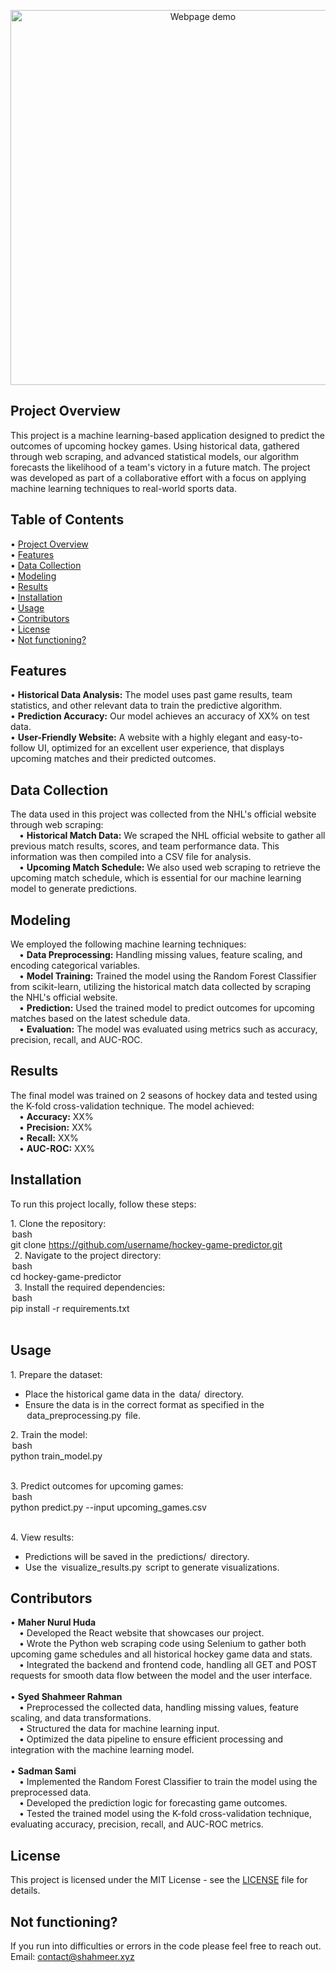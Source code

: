 <p align="center">
  <img src="https://github.com/user-attachments/assets/cfee96ae-91cf-416b-9edd-b33a148f36e2" alt="Webpage demo" width="600">
</p>

## Project Overview

This project is a machine learning-based application designed to predict the outcomes of upcoming hockey games. Using historical data, gathered through web scraping, and advanced statistical models, our algorithm forecasts the likelihood of a team's victory in a future match. The project was developed as part of a collaborative effort with a focus on applying machine learning techniques to real-world sports data.

## Table of Contents

•⁠  ⁠[Project Overview](#project-overview)<br/>
•⁠  ⁠[Features](#features)<br/>
•⁠  ⁠[Data Collection](#data-collection)<br/>
•⁠  ⁠[Modeling](#modeling)<br/>
•⁠  ⁠[Results](#results)<br/>
•⁠  ⁠[Installation](#installation)<br/>
•⁠  ⁠[Usage](#usage)<br/>
•⁠  ⁠[Contributors](#contributors)<br/>
•⁠  ⁠[License](#license)<br/>
•⁠  ⁠[Not functioning?](#not-functioning)<br/>

## Features

•⁠  ⁠**Historical Data Analysis:** The model uses past game results, team statistics, and other relevant data to train the predictive algorithm.<br/>
•⁠  ⁠**Prediction Accuracy:** Our model achieves an accuracy of XX% on test data.<br/>
•  **User-Friendly Website:** A website with a highly elegant and easy-to-follow UI, optimized for an excellent user experience, that displays upcoming matches and their predicted outcomes.<br/>

## Data Collection

The data used in this project was collected from the NHL's official website through web scraping:<br/>
&emsp;•⁠  **Historical Match Data:** We scraped the NHL official website to gather all previous match results, scores, and team performance data. This information was then compiled into a CSV file for analysis.<br/>
&emsp;•⁠  **Upcoming Match Schedule:** We also used web scraping to retrieve the upcoming match schedule, which is essential for our machine learning model to generate predictions.<br/>

## Modeling

We employed the following machine learning techniques:<br/>
&emsp;•⁠  ⁠**Data Preprocessing:** Handling missing values, feature scaling, and encoding categorical variables.<br/>
&emsp;•⁠  ⁠**Model Training:** Trained the model using the Random Forest Classifier from scikit-learn, utilizing the historical match data collected by scraping the NHL's official website.<br/>
&emsp;•  **Prediction:** Used the trained model to predict outcomes for upcoming matches based on the latest schedule data.<br/>
&emsp;•⁠  ⁠**Evaluation:** The model was evaluated using metrics such as accuracy, precision, recall, and AUC-ROC.<br/>

## Results

The final model was trained on 2 seasons of hockey data and tested using the K-fold cross-validation technique. The model achieved:<br/>
&emsp;•⁠  ⁠**Accuracy:** XX%<br/>
&emsp;•⁠  ⁠**Precision:** XX%<br/>
&emsp;•⁠  ⁠**Recall:** XX%<br/>
&emsp;•⁠  ⁠**AUC-ROC:** XX%<br/>

## Installation

To run this project locally, follow these steps:<br/>

1.⁠ ⁠Clone the repository:<br/>
   ⁠ bash<br/>
   git clone https://github.com/username/hockey-game-predictor.git<br/>
    ⁠
2.⁠ ⁠Navigate to the project directory:<br/>
   ⁠ bash<br/>
   cd hockey-game-predictor<br/>
    ⁠
3.⁠ ⁠Install the required dependencies:<br/>
   ⁠ bash<br/>
   pip install -r requirements.txt<br/>
    ⁠

## Usage

1.⁠ ⁠Prepare the dataset:<br/>
   - Place the historical game data in the ⁠ data/ ⁠ directory.<br/>
   - Ensure the data is in the correct format as specified in the ⁠ data_preprocessing.py ⁠ file.<br/>

2.⁠ ⁠Train the model:<br/>
   ⁠ bash<br/>
   python train_model.py<br/>
    ⁠

3.⁠ ⁠Predict outcomes for upcoming games:<br/>
   ⁠ bash<br/>
   python predict.py --input upcoming_games.csv<br/>
    ⁠

4.⁠ ⁠View results:<br/>
   - Predictions will be saved in the ⁠ predictions/ ⁠ directory.<br/>
   - Use the ⁠ visualize_results.py ⁠ script to generate visualizations.<br/>

## Contributors

•⁠  ⁠**Maher Nurul Huda**<br/>
&emsp;•⁠  Developed the React website that showcases our project.<br/>
&emsp;•⁠  Wrote the Python web scraping code using Selenium to gather both upcoming game schedules and all historical hockey game data and stats.<br/>
&emsp;•⁠  Integrated the backend and frontend code, handling all GET and POST requests for smooth data flow between the model and the user interface.<br/><br/>
•⁠  ⁠**Syed Shahmeer Rahman**<br/>
&emsp;•⁠  Preprocessed the collected data, handling missing values, feature scaling, and data transformations.<br/>
&emsp;•⁠  Structured the data for machine learning input.<br/>
&emsp;•⁠  Optimized the data pipeline to ensure efficient processing and integration with the machine learning model.<br/><br/>
•⁠  ⁠**Sadman Sami**<br/>
&emsp;•⁠  Implemented the Random Forest Classifier to train the model using the preprocessed data.<br/>
&emsp;•⁠  Developed the prediction logic for forecasting game outcomes.<br/>
&emsp;•⁠  Tested the trained model using the K-fold cross-validation technique, evaluating accuracy, precision, recall, and AUC-ROC metrics.<br/>

## License

This project is licensed under the MIT License - see the [LICENSE](LICENSE) file for details.<br/>

## Not functioning?

If you run into difficulties or errors in the code please feel free to reach out.<br/>
Email: contact@shahmeer.xyz
